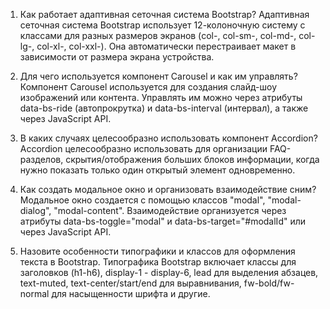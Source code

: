 1. Как работает адаптивная сеточная система Bootstrap?
Адаптивная сеточная система Bootstrap использует 12-колоночную систему с классами для разных размеров экранов (col-, col-sm-, col-md-, col-lg-, col-xl-, col-xxl-). Она автоматически перестраивает макет в зависимости от размера экрана устройства.

2. Для чего используется компонент Carousel и как им управлять?
Компонент Carousel используется для создания слайд-шоу изображений или контента. Управлять им можно через атрибуты data-bs-ride (автопрокрутка) и data-bs-interval (интервал), а также через JavaScript API.

3. В каких случаях целесообразно использовать компонент Accordion?
Accordion целесообразно использовать для организации FAQ-разделов, скрытия/отображения больших блоков информации, когда нужно показать только один открытый элемент одновременно.

4. Как создать модальное окно и организовать взаимодействие сним?
Модальное окно создается с помощью классов "modal", "modal-dialog", "modal-content". Взаимодействие организуется через атрибуты data-bs-toggle="modal" и data-bs-target="#modalId" или через JavaScript API.

5. Назовите особенности типографики и классов для оформления текста в Bootstrap.
Типографика Bootstrap включает классы для заголовков (h1-h6), display-1 - display-6, lead для выделения абзацев, text-muted, text-center/start/end для выравнивания, fw-bold/fw-normal для насыщенности шрифта и другие.
